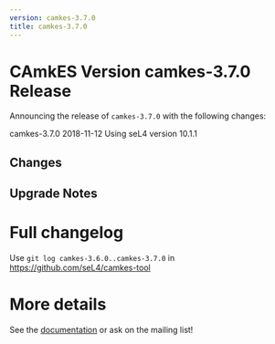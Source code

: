 ```yaml
---
version: camkes-3.7.0
title: camkes-3.7.0
---
```

# CAmkES Version camkes-3.7.0 Release

Announcing the release of `camkes-3.7.0` with the following changes:

camkes-3.7.0 2018-11-12
Using seL4 version 10.1.1
  
## Changes


## Upgrade Notes


# Full changelog
 Use `git log camkes-3.6.0..camkes-3.7.0` in
<https://github.com/seL4/camkes-tool>

# More details
 See the
[documentation](https://github.com/seL4/camkes-tool/blob/camkes-3.7.0/docs/index.md)
or ask on the mailing list!
